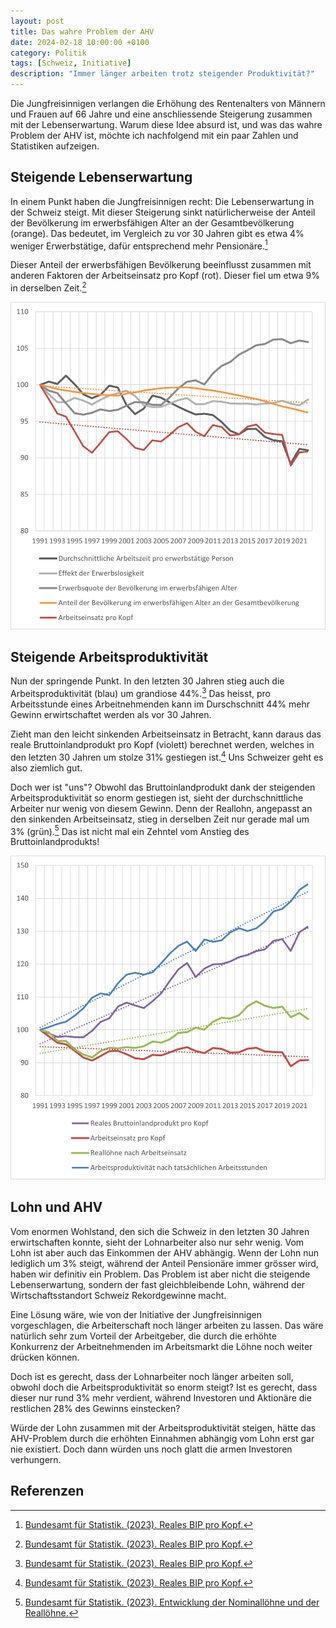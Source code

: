 ```yaml
---
layout: post
title: Das wahre Problem der AHV
date: 2024-02-18 10:00:00 +0100
category: Politik
tags: [Schweiz, Initiative]
description: "Immer länger arbeiten trotz steigender Produktivität?"
---
```


Die Jungfreisinnigen verlangen die Erhöhung des Rentenalters von Männern und Frauen auf 66 Jahre und eine
anschliessende Steigerung zusammen mit der Lebenserwartung. 
Warum diese Idee absurd ist, und was das wahre Problem der AHV ist, möchte ich nachfolgend mit ein paar Zahlen und Statistiken aufzeigen.

## Steigende Lebenserwartung

In einem Punkt haben die Jungfreisinnigen recht: Die Lebenserwartung in der Schweiz steigt.
Mit dieser Steigerung sinkt natürlicherweise der Anteil der Bevölkerung im erwerbsfähigen Alter an der Gesamtbevölkerung (orange).
Das bedeutet, im Vergleich zu vor 30 Jahren gibt es etwa 4% weniger Erwerbstätige, dafür entsprechend mehr Pensionäre.[^1]

Dieser Anteil der erwerbsfähigen Bevölkerung beeinflusst zusammen mit anderen Faktoren der Arbeitseinsatz pro Kopf (rot).
Dieser fiel um etwa 9% in derselben Zeit.[^1]

![](/public/media/posts/ahv/diagram1.png)

## Steigende Arbeitsproduktivität

Nun der springende Punkt. In den letzten 30 Jahren stieg auch die Arbeitsproduktivität (blau) um grandiose 44%.[^1]
Das heisst, pro Arbeitsstunde eines Arbeitnehmenden kann im Durschschnitt 44% mehr Gewinn
erwirtschaftet werden als vor 30 Jahren.

Zieht man den leicht sinkenden Arbeitseinsatz in Betracht, kann daraus das reale Bruttoinlandprodukt pro Kopf (violett)
berechnet werden, welches in den letzten 30 Jahren um stolze 31% gestiegen ist.[^1] Uns Schweizer geht es also ziemlich gut.

Doch wer ist "uns"? Obwohl das Bruttoinlandprodukt dank der steigenden Arbeitsproduktivität so enorm gestiegen ist,
sieht der durchschnittliche Arbeiter nur wenig von diesem Gewinn. Denn der Reallohn, angepasst an den sinkenden Arbeitseinsatz,
stieg in derselben Zeit nur gerade mal um 3% (grün).[^2] Das ist nicht mal ein Zehntel vom Anstieg des Bruttoinlandprodukts!

![](/public/media/posts/ahv/diagram2.png)

## Lohn und AHV

Vom enormen Wohlstand, den sich die Schweiz in den letzten 30 Jahren erwirtschaften konnte, sieht der Lohnarbeiter also nur sehr wenig.
Vom Lohn ist aber auch das Einkommen der AHV abhängig. Wenn der Lohn nun lediglich um 3% steigt, während der Anteil Pensionäre immer grösser wird,
haben wir definitiv ein Problem. Das Problem ist aber nicht die steigende Lebenserwartung, sondern der fast gleichbleibende Lohn, während
der Wirtschaftsstandort Schweiz Rekordgewinne macht.

Eine Lösung wäre, wie von der Initiative der Jungfreisinnigen vorgeschlagen, die Arbeiterschaft noch länger arbeiten zu lassen.
Das wäre natürlich sehr zum Vorteil der Arbeitgeber, die durch die erhöhte Konkurrenz der Arbeitnehmenden im Arbeitsmarkt die Löhne noch weiter drücken können.

Doch ist es gerecht, dass der Lohnarbeiter noch länger arbeiten soll, obwohl doch die Arbeitsproduktivität so enorm steigt?
Ist es gerecht, dass dieser nur rund 3% mehr verdient, während Investoren und Aktionäre die restlichen 28% des Gewinns einstecken?

Würde der Lohn zusammen mit der Arbeitsproduktivität steigen, hätte das AHV-Problem durch die erhöhten Einnahmen abhängig vom Lohn erst gar nie existiert.
Doch dann würden uns noch glatt die armen Investoren verhungern.

## Referenzen

[^1]: [Bundesamt für Statistik. (2023). Reales BIP pro Kopf.](https://www.bfs.admin.ch/bfs/de/home/statistiken/querschnittsthemen/wohlfahrtsmessung/alle-indikatoren/wirtschaft/reales-bip-pro-kopf.html)

[^2]: [Bundesamt für Statistik. (2023). Entwicklung der Nominallöhne und der Reallöhne.](https://www.bfs.admin.ch/asset/de/24745543)
